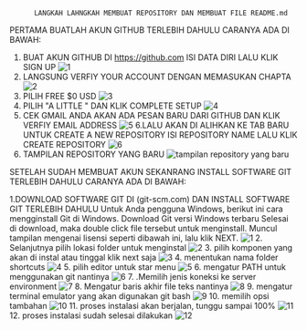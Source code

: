           LANGKAH LAHNGKAH MEMBUAT REPOSITORY DAN MEMBUAT FILE README.md

PERTAMA BUATLAH AKUN GITHUB TERLEBIH DAHULU CARANYA ADA DI BAWAH:
1. BUAT AKUN GITHUB DI https://github.com ISI DATA DIRI LALU KLIK SIGN UP
![1](https://user-images.githubusercontent.com/56957271/67540278-01e70c00-f70f-11e9-9e8c-4d3b98e11309.JPG)
2. LANGSUNG VERFIY YOUR ACCOUNT DENGAN MEMASUKAN CHAPTA
![2](https://user-images.githubusercontent.com/56957271/67540810-07455600-f711-11e9-8d56-271c5fe01027.jpg)
3. PILIH FREE $0 USD
![3](https://user-images.githubusercontent.com/56957271/67540874-3eb40280-f711-11e9-99da-13cdf77a363a.jpg)
4. PILIH "A LITTLE " DAN KLIK COMPLETE SETUP
![4](https://user-images.githubusercontent.com/56957271/67540982-85096180-f711-11e9-81f6-7857be709f48.jpg)
5. CEK GMAIL ANDA AKAN ADA PESAN BARU DARI GITHUB DAN KLIK VERFIY EMAIL ADDRESS
![5](https://user-images.githubusercontent.com/56957271/67541119-082ab780-f712-11e9-9c90-28386f5fce24.JPG)
6.LALU AKAN DI ALIHKAN KE TAB BARU UNTUK CREATE A NEW REPOSITORY ISI REPOSITORY NAME LALU KLIK CREATE REPOSITORY 
![6](https://user-images.githubusercontent.com/56957271/67541348-dd8d2e80-f712-11e9-9cf9-76c57351387b.JPG)
7. TAMPILAN REPOSITORY YANG BARU
![tampilan repository yang baru](https://user-images.githubusercontent.com/56957271/67541493-57251c80-f713-11e9-8952-38355a9817b3.JPG)

SETELAH SUDAH MEMBUAT AKUN SEKANRANG  INSTALL SOFTWARE GIT TERLEBIH DAHULU CARANYA ADA DI BAWAH: 

1.DOWNLOAD SOFTWARE GIT DI (git-scm.com) DAN INSTALL SOFTWARE GIT TERLEBIH DAHULU Untuk Anda pengguna Windows, berikut ini cara mengginstall Git di Windows. Download Git versi Windows terbaru Selesai di download, maka double click file tersebut untuk menginstall. Muncul tampilan mengenai lisensi seperti dibawah ini, lalu klik NEXT.
![1](https://user-images.githubusercontent.com/56957271/67541763-5d67c880-f714-11e9-8a85-ae5c98eefddb.jpg)
2. Selanjutnya pilih lokasi folder untuk menginstal
![2](https://user-images.githubusercontent.com/56957271/67541981-1a5a2500-f715-11e9-83b3-b5f6a04f3264.jpg)
3. pilih komponen yang akan di instal atau tinggal klik next saja
![3](https://user-images.githubusercontent.com/56957271/67542081-7de45280-f715-11e9-9bf3-131288849699.jpg)
4. menentukan nama folder shortcuts
![4](https://user-images.githubusercontent.com/56957271/67542141-c8fe6580-f715-11e9-8f2b-cbb51eee71d6.jpg)
5. pilih editor untuk star menu
![5](https://user-images.githubusercontent.com/56957271/67542208-15e23c00-f716-11e9-8a80-c9f41ae3e794.jpg)
6. mengatur PATH untuk menggunakan git nantinya
![6](https://user-images.githubusercontent.com/56957271/67542256-432eea00-f716-11e9-8ec7-8f890f8c5ccd.jpg)
7. .Memilih jenis koneksi ke server environment
![7](https://user-images.githubusercontent.com/56957271/67542332-8ab57600-f716-11e9-9dfd-d5ee21f53be8.jpg)
8. Mengatur baris akhir file teks nantinya
![8](https://user-images.githubusercontent.com/56957271/67542393-ccdeb780-f716-11e9-8b46-e7a4ac58c3f6.jpg)
9. mengatur terminal emulator yang akan digunakan git bash
![9](https://user-images.githubusercontent.com/56957271/67542457-1929f780-f717-11e9-817c-6eca5ef34081.jpg)
10. memilih opsi tambahan
![10](https://user-images.githubusercontent.com/56957271/67542505-4a0a2c80-f717-11e9-914d-82e0062866e7.jpg)
11. proses instalasi akan berjalan, tunggu sampai 100%
![11](https://user-images.githubusercontent.com/56957271/67542559-82116f80-f717-11e9-8d12-cf4e3ed42fa6.jpg)
12. proses instalasi sudah selesai dilakukan
![12](https://user-images.githubusercontent.com/56957271/67542590-abca9680-f717-11e9-926d-486a5c46ed4f.jpg)
